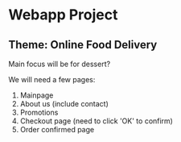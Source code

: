 # Webapp Project


## Theme: Online Food Delivery

Main focus will be for dessert?

We will need a few pages:

1. Mainpage
2. About us (include contact)
3. Promotions
4. Checkout page (need to click 'OK' to confirm)
5. Order confirmed page